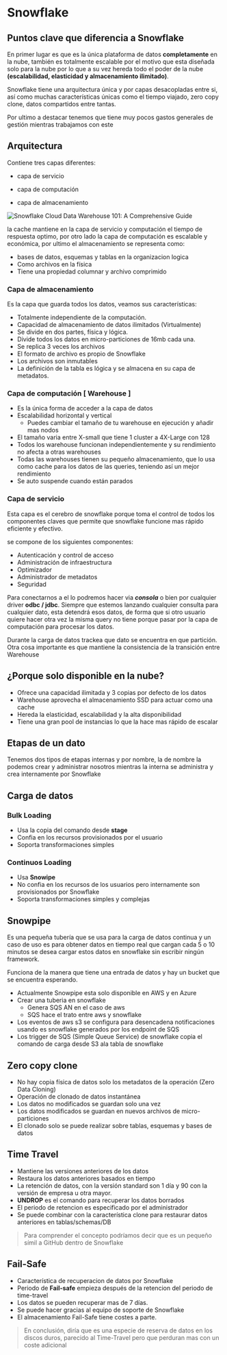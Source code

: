 # Snowflake

## Puntos clave que diferencia a Snowflake

En primer lugar es que es la única plataforma de datos **completamente** en la nube, también es totalmente escalable por el motivo que esta diseñada solo para la nube por lo que a su vez hereda todo el poder de la nube **(escalabilidad, elasticidad y almacenamiento ilimitado)**.

Snowflake tiene una arquitectura única y por capas desacopladas entre si, así como muchas características únicas como el tiempo viajado, zero copy clone, datos compartidos entre tantas.

Por ultimo a destacar tenemos que tiene muy pocos gastos generales de gestión mientras trabajamos con este

## Arquitectura

Contiene tres capas diferentes:

- capa de servicio

- capa de computación

- capa de almacenamiento


![Snowflake Cloud Data Warehouse 101: A Comprehensive Guide](https://lh5.googleusercontent.com/L5JnqaSeUBBDRabZwcOiwI08auyK19U8tCAfCuDWNmeg1FJlkHQvAIlC7uGZL0QYtZ_yP2krpXR-S9I-95y9ayFsxqXDgVhcNetWF5KbX00QnzY37smn_CO8xqhRUh5ATgBVRaKQ)

la cache mantiene en la capa de servicio y computación el tiempo de respuesta optimo, por otro lado la capa de computación es escalable y económica, por ultimo el almacenamiento se representa como:

- bases de datos, esquemas y tablas en la organizacion logica
- Como archivos en la física
- Tiene una propiedad columnar y archivo comprimido

### Capa de almacenamiento

Es la capa que guarda todos los datos, veamos sus características: 

- Totalmente independiente de la computación. 
- Capacidad de almacenamiento de datos ilimitados (Virtualmente)
- Se divide en dos partes, física y lógica.
- Divide todos los datos en micro-particiones de 16mb cada una.
- Se replica 3 veces los archivos
- El formato de archivo es propio de Snowflake
- Los archivos son inmutables
- La definición de la tabla es lógica y se almacena en su capa de metadatos.

### Capa de computación [  Warehouse  ]

- Es la única forma de acceder a la capa de datos
- Escalabilidad horizontal y vertical
  - Puedes cambiar el tamaño de tu warehouse en ejecución y añadir mas nodos
- El tamaño varia entre X-small que tiene 1 cluster a 4X-Large con 128
- Todos los warehouse funcionan independientemente y su rendimiento no afecta a otras warehouses
- Todas las warehouses tienen su pequeño almacenamiento, que lo usa como cache para los datos de las queries, teniendo así un mejor rendimiento
- Se auto suspende cuando están parados

### Capa de servicio

Esta capa es el cerebro de snowflake porque toma el control de todos los componentes claves que permite que snowflake funcione mas rápido eficiente y efectivo.

se compone de los siguientes componentes: 

- Autenticación y control de acceso
- Administración de infraestructura
- Optimizador
- Administrador de metadatos
- Seguridad

Para conectarnos a el lo podremos hacer via ***consola*** o bien por cualquier driver **odbc / jdbc**. Siempre que estemos lanzando cualquier consulta para cualquier dato, esta detendrá esos datos, de forma que si otro usuario quiere hacer otra vez la misma query no tiene porque pasar por la capa de computación para procesar los datos.

Durante la carga de datos trackea que dato se encuentra en que partición. Otra cosa importante es que mantiene la consistencia de la transición entre Warehouse

## ¿Porque solo disponible en la nube?

- Ofrece una capacidad ilimitada y 3 copias por defecto de los datos
- Warehouse aprovecha el almacenamiento SSD para actuar como una cache
- Hereda la elasticidad, escalabilidad y la alta disponibilidad
- Tiene una gran pool de instancias lo que la hace mas rápido de escalar

## Etapas de un dato

Tenemos dos tipos de etapas internas y por nombre, la de nombre la podemos crear y administrar nosotros mientras la interna se administra y crea internamente por Snowflake

## Carga de datos

### Bulk Loading

- Usa la copia del comando desde **stage**
- Confia en los recursos provisionados por el usuario
- Soporta transformaciones simples

### Continuos Loading

- Usa **Snowipe**
- No confia en los recursos de los usuarios pero internamente son provisionados por Snowflake
- Soporta transformaciones simples y complejas

## Snowpipe

Es una pequeña tubería que se usa para la carga de datos continua y un caso de uso es para obtener datos en tiempo real que cargan cada 5 o 10 minutos  se desea cargar estos datos en snowflake sin escribir ningún framework.

Funciona de la manera que tiene una entrada de datos y hay un bucket que se encuentra esperando. 

- Actualmente Snowpipe esta solo disponible en AWS y en Azure
- Crear una tuberia en snowflake
  - Genera SQS AN en el caso de aws
  - SQS hace el trato entre aws y snowflake
- Los eventos de aws s3 se configura para desencadena notificaciones usando es snowflake generados por los endpoint de SQS
- Los trigger de SQS (Simple Queue Service) de snowflake copia el comando de carga desde S3 ala tabla de snowflake

## Zero copy clone

- No hay copia física de datos solo los metadatos de la operación (Zero Data Cloning)
- Operación de clonado de datos instantánea
- Los datos no modificados se guardan solo una vez
- Los datos modificados se guardan en nuevos archivos de micro-particiones
- El clonado solo se puede realizar sobre tablas, esquemas y bases de datos

## Time Travel

- Mantiene las versiones anteriores de los datos
- Restaura los datos anteriores basados en tiempo
- La retención de datos, con la versión standard son 1 día y 90 con la versión de empresa u otra mayor.
- **UNDROP** es el comando para recuperar los datos borrados
- El periodo de retencion es especificado por el administrador
- Se puede combinar con la característica clone para restaurar datos anteriores en tablas/schemas/DB

> Para comprender el concepto podríamos decir que es un pequeño símil a GitHub dentro de Snowflake

## Fail-Safe

- Característica de recuperacion de datos por Snowflake
- Periodo de **Fail-safe** empieza después de la retencion del periodo de time-travel
- Los datos se pueden recuperar mas de 7 días.
- Se puede hacer gracias al equipo de soporte de Snowflake
- El almacenamiento Fail-Safe tiene costes a parte.

> En conclusión, diría que es una especie de reserva de datos en los discos duros, parecido al Time-Travel pero que perduran mas con un coste adicional
